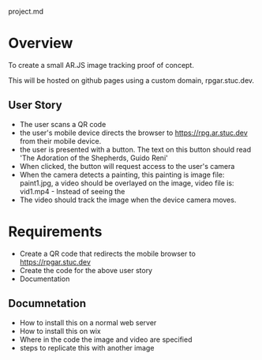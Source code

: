 project.md

# Overview

To create a small AR.JS image tracking proof of concept.

This will be hosted on github pages using a custom domain, rpgar.stuc.dev.

## User Story

- The user scans a QR code 
- the user's mobile device directs the browser to https://rpg.ar.stuc.dev from their mobile device.
- the user is presented with a button. The text on this button should read 'The Adoration of the Shepherds, Guido Reni'
- When clicked, the button will request access to the user's camera
- When the camera detects a painting, this painting is image file: paint1.jpg, a video should be overlayed on the image, video file is: vid1.mp4 - Instead of seeing the 
- The video should track the image when the device camera moves.


# Requirements

- Create a QR code that redirects the mobile browser to https://rpgar.stuc.dev 
- Create the code for the above user story
- Documentation

## Documnetation

- How to install this on a normal web server
- How to install this on wix
- Where in the code the image and video are specified
- steps to replicate this with another image
